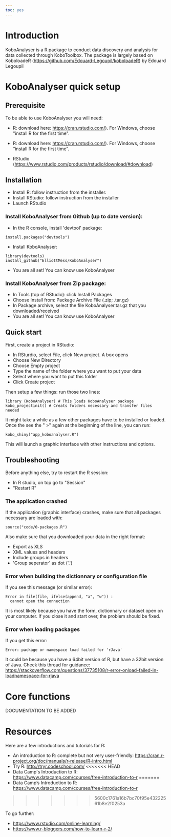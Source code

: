 ```yaml
---
toc: yes
---
```


# Introduction
KoboAnalyser is a R package to conduct data discovery and analysis for data collected through  KoboToolbox.
The package is largely based on KoboloadeR (https://github.com/Edouard-Legoupil/koboloadeR) by Edouard Legoupil

# KoboAnalyser quick setup

## Prerequisite
To be able to use KoboAnalyser you will need:

* R: download here: https://cran.rstudio.com/). For Windows, choose "install R for the first time".

* R: download here: https://cran.rstudio.com/). For Windows, choose “install R for the first time”.
* RStudio  (https://www.rstudio.com/products/rstudio/download/#download)


## Installation
* Install R: follow instruction from the installer.
* Install RStudio: follow instruction from the installer
* Launch RStudio

### Install KoboAnalyser from Github (up to date version):

* In the R console, install 'devtool' package:
```
install.packages("devtools")
```
* Install KoboAnalyser:
```
library(devtools)
install_github("ElliottMess/KoboAnalyser")

```
* You are all set! You can know use KoboAnalyser

### Install KoboAnalyser from Zip package:

* In Tools (top of RStudio): click Install Packages
* Choose Install from: Package Archive File (.zip; .tar.gz)
* In Package archive, select the file KoboAnalyser.tar.gz that you downloaded/received
* You are all set! You can know use KoboAnalyser

## Quick start
First, create a project in RStudio:

* In RSturdio, select File, click New project. A box opens
* Choose New Directory
* Choose Empty project
* Type the name of the folder where you want to put your data
* Select where you want to put this folder
* Click Create project

Then setup a few things: run those two lines:

```
library (KoboAnalyser) # This loads KoboAnalyser package
kobo_projectinit() # Creats folders necessary and transfer files needed
```
It might take a while as a few other packages have to be installed or loaded. Once the see the " >" again at the beginning of the line, you can run:

```
kobo_shiny("app_koboanalyser.R")
```

This will launch a graphic interface with other instructions and options.

## Troubleshooting

Before anything else, try to restart the R session:
* In R studio, on top go to "Session"
* "Restart R"

### The application crashed
If the application (graphic interface) crashes, make sure that all packages necessary are loaded with:
```
source("code/0-packages.R")
```
Also make sure that you downloaded your data in the right format:
* Export as XLS
* XML values and headers
* Include groups in headers
* 'Group seperator' as dot ('.')

### Error when building the dictionnary or configuration file

If you see this message (or similar error):
```
Error in file(file, ifelse(append, "a", "w")) : 
  cannot open the connection
```
It is most likely because you have the form, dictionnary or dataset open on your computer. If you close it and start over, the problem should be fixed.
  
### Error when loading packages
 If you get this error:
```
Error: package or namespace load failed for 'rJava'
```

It could be because you have a 64bit version of R, but have a 32bit version of Java. Check this thread for guidance: https://stackoverflow.com/questions/37735108/r-error-onload-failed-in-loadnamespace-for-rjava

# Core functions
DOCUMENTATION TO BE ADDED

# Resources
Here are a few introductions and tutorials for  R:

* An introduction to R: complete but not very user-friendly: https://cran.r-project.org/doc/manuals/r-release/R-intro.html
*	Try R: http://tryr.codeschool.com/
<<<<<<< HEAD
*	Data Camp's Introduction to R: https://www.datacamp.com/courses/free-introduction-to-r
=======
*	Data Camp’s Introduction to R: https://www.datacamp.com/courses/free-introduction-to-r
>>>>>>> 5600c1761a16b7bc70f95e43222561b8e2f0253a

To go further:
*	https://www.rstudio.com/online-learning/
*	https://www.r-bloggers.com/how-to-learn-r-2/
